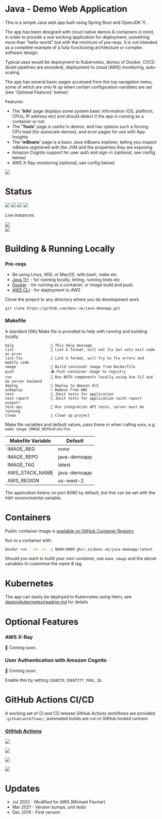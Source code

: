 # Java - Demo Web Application

This is a simple Java web app built using Spring Boot and OpenJDK 11.

The app has been designed with cloud native demos & containers in mind, in order to provide a real working application for deployment, something more than "hello-world" but with the minimum of pre-reqs. It is not intended as a complete example of a fully functioning architecture or complex software design.

Typical uses would be deployment to Kubernetes, demos of Docker, CI/CD (build pipelines are provided), deployment to cloud (AWS) monitoring, auto-scaling

The app has several basic pages accessed from the top navigation menu, some of which are only lit up when certain configuration variables are set (see 'Optional Features' below):

Features:

- The **'Info'** page displays some system basic information (OS, platform, CPUs, IP address etc) and should detect if the app is running as a container or not.
- The **'Tools'** page is useful in demos, and has options such a forcing CPU load (for autoscale demos), and error pages for use with App Insights
- The **'mBeans'** page is a basic Java mBeans explorer, letting you inspect mBeans registered with the JVM and the properties they are exposing
- Amazon Cognito support for user auth and sign-in (optional, see config below)
- AWS X-Ray monitoring (optional, see config below)

![](https://user-images.githubusercontent.com/14982936/71443390-87cd0680-2702-11ea-857c-63d34a6e1306.png)

# Status

![](https://img.shields.io/github/last-commit/benc-uk/java-demoapp) ![](https://img.shields.io/github/release-date/benc-uk/java-demoapp) ![](https://img.shields.io/github/v/release/benc-uk/java-demoapp) ![](https://img.shields.io/github/commit-activity/y/benc-uk/java-demoapp)

Live instances:

[![](https://img.shields.io/website?label=Hosted%3A%20Azure%20App%20Service&up_message=online&url=https%3A%2F%2Fjava-demoapp.azurewebsites.net%2F)](https://java-demoapp.azurewebsites.net/)  
[![](https://img.shields.io/website?label=Hosted%3A%20Kubernetes&up_message=online&url=https%3A%2F%2Fjava-demoapp.kube.benco.io%2F)](https://java-demoapp.kube.benco.io/)

# Building & Running Locally

### Pre-reqs

- Be using Linux, WSL or MacOS, with bash, make etc
- [Java 11+](https://adoptopenjdk.net/installation.html) - for running locally, linting, running tests etc
- [Docker](https://docs.docker.com/get-docker/) - for running as a container, or image build and push
- [AWS CLI](https://docs.aws.amazon.com/cli/latest/userguide/getting-started-install.html) - for deployment to AWS

Clone the project to any directory where you do development work

```
git clone https://github.com/benc-uk/java-demoapp.git
```

### Makefile

A standard GNU Make file is provided to help with running and building locally.

```text
help                 💬 This help message
lint                 🔎 Lint & format, will not fix but sets exit code on error 
lint-fix             📜 Lint & format, will try to fix errors and modify code
image                🔨 Build container image from Dockerfile 
push                 📤 Push container image to registry 
run                  🏃 Run BOTH components locally using Vue CLI and Go server backend
deploy               🚀 Deploy to Amazon ECS
undeploy             💀 Remove from AWS 
test                 🎯 JUnit tests for application
test-report          🎯 JUnit tests for application (with report output)
test-api             🚦 Run integration API tests, server must be running 
clean                🧹 Clean up project
```

Make file variables and default values, pass these in when calling `make`, e.g. `make image IMAGE_REPO=blah/foo`

| Makefile Variable | Default                |
| ----------------- | ---------------------- |
| IMAGE_REG         | _none_                 |
| IMAGE_REPO        | java-demoapp           |
| IMAGE_TAG         | latest                 |
| AWS_STACK_NAME    | java-demoapp           |
| AWS_REGION        | us-west-2              |


The application listens on port 8080 by default, but this can be set with the `PORT` environmental variable.

# Containers

Public container image is [available on GitHub Container Registry](https://github.com/users/benc-uk/packages/container/package/java-demoapp)

Run in a container with:

```bash
docker run --rm -it -p 8080:8080 ghcr.io/benc-uk/java-demoapp:latest
```

Should you want to build your own container, use `make image` and the above variables to customise the name & tag.

# Kubernetes

The app can easily be deployed to Kubernetes using Helm, see [deploy/kubernetes/readme.md](deploy/kubernetes/readme.md) for details

# Optional Features

### AWS X-Ray

🚧 Coming soon.

### User Authentication with Amazon Cognito

🚧 Coming soon.

Enable this by setting `COGNITO_IDENTITY_POOL_ID`.

# GitHub Actions CI/CD

A working set of CI and CD release GitHub Actions workflows are provided `.github/workflows/`, automated builds are run in GitHub hosted runners

### [GitHub Actions](https://github.com/benc-uk/python-demoapp/actions)

[![](https://img.shields.io/github/workflow/status/benc-uk/java-demoapp/CI%20Build%20App)](https://github.com/benc-uk/java-demoapp/actions?query=workflow%3A%22CI+Build+App%22)

[![](https://img.shields.io/github/workflow/status/benc-uk/java-demoapp/CD%20Release%20-%20AKS?label=release-kubernetes)](https://github.com/benc-uk/java-demoapp/actions?query=workflow%3A%22CD+Release+-+AKS%22)

[![](https://img.shields.io/github/workflow/status/benc-uk/java-demoapp/CD%20Release%20-%20Webapp?label=release-azure)](https://github.com/benc-uk/java-demoapp/actions?query=workflow%3A%22CD+Release+-+Webapp%22)

[![](https://img.shields.io/github/last-commit/benc-uk/java-demoapp)](https://github.com/benc-uk/java-demoapp/commits/master)

# Updates

- Jul 2022 - Modified for AWS (Michael Fischer)
- Mar 2021 - Version bumps, unit tests
- Dec 2019 - First version
